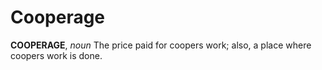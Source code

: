 # Cooperage

**COOPERAGE**, _noun_ The price paid for coopers work; also, a place where coopers work is done.